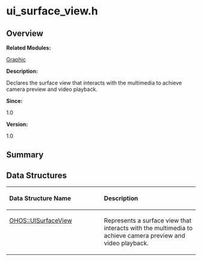 # ui\_surface\_view.h<a name="ZH-CN_TOPIC_0000001054479549"></a>

## **Overview**<a name="section425582696093528"></a>

**Related Modules:**

[Graphic](Graphic.md)

**Description:**

Declares the surface view that interacts with the multimedia to achieve camera preview and video playback. 

**Since:**

1.0

**Version:**

1.0

## **Summary**<a name="section127073728093528"></a>

## Data Structures<a name="nested-classes"></a>

<a name="table1308404262093528"></a>
<table><thead align="left"><tr id="row1356148747093528"><th class="cellrowborder" valign="top" width="50%" id="mcps1.1.3.1.1"><p id="p795671077093528"><a name="p795671077093528"></a><a name="p795671077093528"></a>Data Structure Name</p>
</th>
<th class="cellrowborder" valign="top" width="50%" id="mcps1.1.3.1.2"><p id="p1895654979093528"><a name="p1895654979093528"></a><a name="p1895654979093528"></a>Description</p>
</th>
</tr>
</thead>
<tbody><tr id="row544239723093528"><td class="cellrowborder" valign="top" width="50%" headers="mcps1.1.3.1.1 "><p id="p1139357896093528"><a name="p1139357896093528"></a><a name="p1139357896093528"></a><a href="OHOS-UISurfaceView.md">OHOS::UISurfaceView</a></p>
</td>
<td class="cellrowborder" valign="top" width="50%" headers="mcps1.1.3.1.2 "><p id="p387503260093528"><a name="p387503260093528"></a><a name="p387503260093528"></a>Represents a surface view that interacts with the multimedia to achieve camera preview and video playback. </p>
</td>
</tr>
</tbody>
</table>

